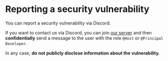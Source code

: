 # Reporting a security vulnerability
You can report a security vulnerability via Discord.

If you want to contact us via Discord, you can join [our server](https://discord.gg/CPacm3dfrA)
and then **confidentially** send a message to the user with the role `@Host` or `@Principal Developer`.

In any case, **do not publicly disclose information about the vulnerability.**